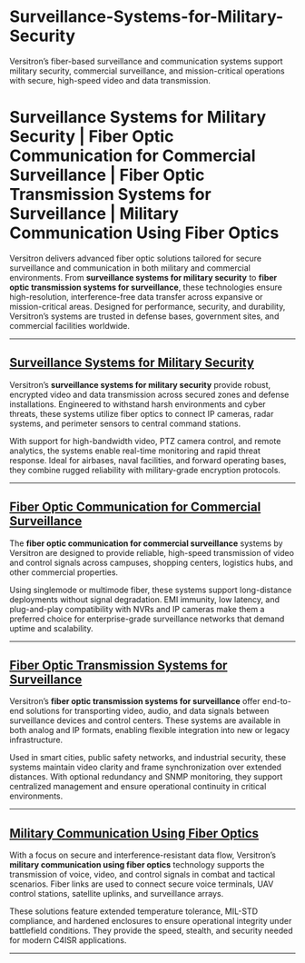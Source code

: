 # Surveillance-Systems-for-Military-Security
Versitron’s fiber-based surveillance and communication systems support military security, commercial surveillance, and mission-critical operations with secure, high-speed video and data transmission.
# Surveillance Systems for Military Security | Fiber Optic Communication for Commercial Surveillance | Fiber Optic Transmission Systems for Surveillance | Military Communication Using Fiber Optics

Versitron delivers advanced fiber optic solutions tailored for secure surveillance and communication in both military and commercial environments. From **surveillance systems for military security** to **fiber optic transmission systems for surveillance**, these technologies ensure high-resolution, interference-free data transfer across expansive or mission-critical areas. Designed for performance, security, and durability, Versitron’s systems are trusted in defense bases, government sites, and commercial facilities worldwide.

---

## [Surveillance Systems for Military Security](https://www.versitron.com/products/m720da-multimode-to-singlemode-fiber-optic-media-converter)
Versitron’s **surveillance systems for military security** provide robust, encrypted video and data transmission across secured zones and defense installations. Engineered to withstand harsh environments and cyber threats, these systems utilize fiber optics to connect IP cameras, radar systems, and perimeter sensors to central command stations.

With support for high-bandwidth video, PTZ camera control, and remote analytics, the systems enable real-time monitoring and rapid threat response. Ideal for airbases, naval facilities, and forward operating bases, they combine rugged reliability with military-grade encryption protocols.

---

## [Fiber Optic Communication for Commercial Surveillance](https://www.versitron.com/products/m720da-multimode-to-singlemode-fiber-optic-media-converter)
The **fiber optic communication for commercial surveillance** systems by Versitron are designed to provide reliable, high-speed transmission of video and control signals across campuses, shopping centers, logistics hubs, and other commercial properties.

Using singlemode or multimode fiber, these systems support long-distance deployments without signal degradation. EMI immunity, low latency, and plug-and-play compatibility with NVRs and IP cameras make them a preferred choice for enterprise-grade surveillance networks that demand uptime and scalability.

---

## [Fiber Optic Transmission Systems for Surveillance](https://www.versitron.com/products/10-gigabit-media-converter-1-rj45-ethernet-port-1-sfp-fiber-port)
Versitron’s **fiber optic transmission systems for surveillance** offer end-to-end solutions for transporting video, audio, and data signals between surveillance devices and control centers. These systems are available in both analog and IP formats, enabling flexible integration into new or legacy infrastructure.

Used in smart cities, public safety networks, and industrial security, these systems maintain video clarity and frame synchronization over extended distances. With optional redundancy and SNMP monitoring, they support centralized management and ensure operational continuity in critical environments.

---

## [Military Communication Using Fiber Optics](https://www.versitron.com/products/10-100-base-tx-to-100-base-fx-fiber-optic-media-converter-multimode-st)
With a focus on secure and interference-resistant data flow, Versitron’s **military communication using fiber optics** technology supports the transmission of voice, video, and control signals in combat and tactical scenarios. Fiber links are used to connect secure voice terminals, UAV control stations, satellite uplinks, and surveillance arrays.

These solutions feature extended temperature tolerance, MIL-STD compliance, and hardened enclosures to ensure operational integrity under battlefield conditions. They provide the speed, stealth, and security needed for modern C4ISR applications.

---
